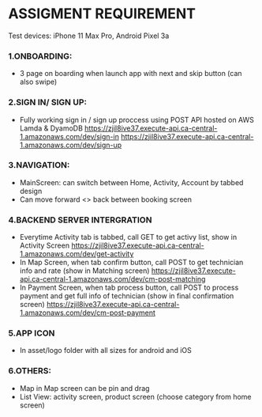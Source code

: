 # ASSIGMENT REQUIREMENT

Test devices: iPhone 11 Max Pro, Android Pixel 3a
### 1.ONBOARDING:
- 3 page on boarding when launch app with next and skip button (can also swipe)
### 2.SIGN IN/ SIGN UP:
- Fully working sign in / sign up proccess using POST API hosted on AWS Lamda & DyamoDB
https://zjil8ive37.execute-api.ca-central-1.amazonaws.com/dev/sign-in
https://zjil8ive37.execute-api.ca-central-1.amazonaws.com/dev/sign-up

### 3.NAVIGATION:
- MainScreen: can switch between Home, Activity, Account by tabbed design
- Can move forward <> back between booking screen
### 4.BACKEND SERVER INTERGRATION
- Everytime Activity tab is tabbed, call GET to get activy list, show in Activity Screen
https://zjil8ive37.execute-api.ca-central-1.amazonaws.com/dev/get-activity
- In Map Screen, when tab confirm button, call POST to get technician info and rate (show in Matching screen)
https://zjil8ive37.execute-api.ca-central-1.amazonaws.com/dev/cm-post-matching
- In Payment Screen, when tab process button, call POST to process payment and get full info of technician (show in final confirmation screen)
https://zjil8ive37.execute-api.ca-central-1.amazonaws.com/dev/cm-post-payment
### 5.APP ICON
- In asset/logo folder with all sizes for android and iOS

### 6.OTHERS:
- Map in Map screen can be pin and drag
- List View: activity screen, product screen (choose category from home screen)